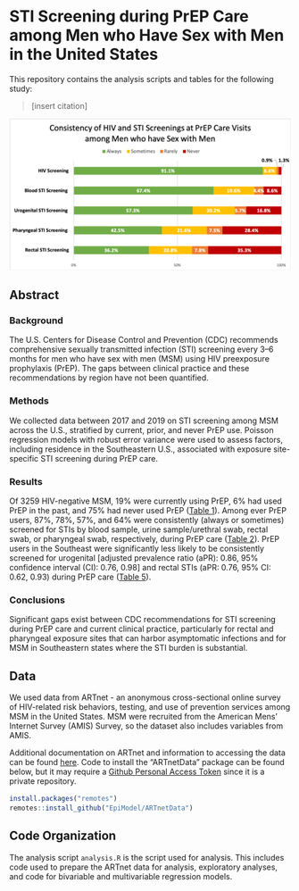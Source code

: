 # STI Screening during PrEP Care among Men who Have Sex with Men in the United States

This repository contains the analysis scripts and tables for the following study:

> [insert citation]

<img src="https://github.com/EpiModel/PrEP-STI-Test/blob/updates_branch/Figures/Figure_1.png">

## Abstract

### Background

The U.S. Centers for Disease Control and Prevention (CDC) recommends comprehensive sexually transmitted infection (STI) screening every 3–6 months for men who have sex with men (MSM) using HIV preexposure prophylaxis (PrEP). The gaps between clinical practice and these recommendations by region have not been quantified.

### Methods

We collected data between 2017 and 2019 on STI screening among MSM across the U.S., stratified by current, prior, and never PrEP use. Poisson regression models with robust error variance were used to assess factors, including residence in the Southeastern U.S., associated with exposure site-specific STI screening during PrEP care.

### Results

Of 3259 HIV-negative MSM, 19% were currently using PrEP, 6% had used PrEP in the past, and 75% had never used PrEP ([Table 1](https://github.com/EpiModel/PrEP-STI-Test/blob/updates_branch/Figures/Table_1.pdf)). Among ever PrEP users, 87%, 78%, 57%, and 64% were consistently (always or sometimes) screened for STIs by blood sample, urine sample/urethral swab, rectal swab, or pharyngeal swab, respectively, during PrEP care ([Table 2](https://github.com/EpiModel/PrEP-STI-Test/blob/updates_branch/Figures/Table_2.pdf)). PrEP users in the Southeast were significantly less likely to be consistently screened for urogenital [adjusted prevalence ratio (aPR): 0.86, 95% confidence interval (CI): 0.76, 0.98] and rectal STIs (aPR: 0.76, 95% CI: 0.62, 0.93) during PrEP care ([Table 5](https://github.com/EpiModel/PrEP-STI-Test/blob/updates_branch/Figures/Table_5.pdf)).

### Conclusions

Significant gaps exist between CDC recommendations for STI screening during PrEP care and current clinical practice, particularly for rectal and pharyngeal exposure sites that can harbor asymptomatic infections and for MSM in Southeastern states where the STI burden is substantial.

## Data

We used data from ARTnet - an anonymous cross-sectional online survey of HIV-related risk behaviors, testing, and use of prevention services among MSM in the United States. MSM were recruited from the American Mens’ Internet Survey (AMIS) Survey, so the dataset also includes variables from AMIS.

Additional documentation on ARTnet and information to accessing the data can be found [here](https://github.com/EpiModel/ARTnetData). Code to install the “ARTnetData” package can be found below, but it may require a [Github Personal Access Token](https://help.github.com/en/articles/creating-a-personal-access-token-for-the-command-line) since it is a private repository.

```r
install.packages("remotes")
remotes::install_github("EpiModel/ARTnetData")
```

## Code Organization

The analysis script `analysis.R` is the script used for analysis. This includes code used to prepare the ARTnet data for analysis, exploratory analyses, and code for bivariable and multivariable regression models. 